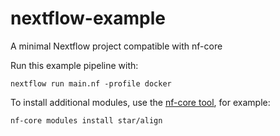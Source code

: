 # nextflow-example
A minimal Nextflow project compatible with nf-core

Run this example pipeline with:

```
nextflow run main.nf -profile docker
```

To install additional modules, use the [nf-core tool](https://github.com/nf-core/tools), for example:

```
nf-core modules install star/align
```

